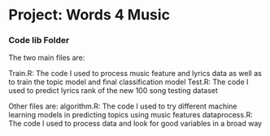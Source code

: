 # Project: Words 4 Music

### Code lib Folder

The two main files are:

Train.R: The code I used to process music feature and lyrics data as well as to train the topic model and final classification model
Test.R: The code I used to predict lyrics rank of the new 100 song testing dataset

Other files are:
algorithm.R: The code I used to try different machine learning models in predicting topics using music features
dataprocess.R: The code I used to process data and look for good variables in a broad way
